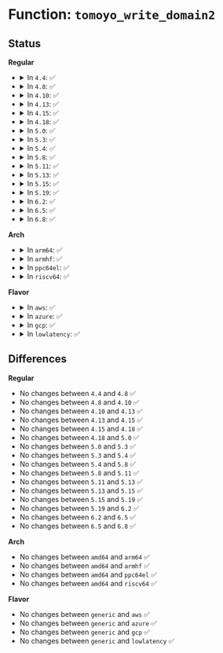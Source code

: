 # Function: <code>tomoyo_write_domain2</code>

## Status
<b>Regular</b>
<ul>
<li>
<details>
<summary>In <code>4.4</code>: ✅</summary>

```c
int tomoyo_write_domain2(struct tomoyo_policy_namespace *ns, struct list_head *list, char *data, const bool is_delete);
```

**Collision:** Unique Static

**Inline:** No

**Transformation:** False

**Instances:**

```
In security/tomoyo/common.c (ffffffff81367a90)
Location: security/tomoyo/common.c:1100
Inline: False
Direct callers:
  - security/tomoyo/common.c:tomoyo_write_domain
  - security/tomoyo/common.c:tomoyo_write_exception
  - security/tomoyo/common.c:tomoyo_add_entry
```
**Symbols:**

```
ffffffff81367a90-ffffffff81367b2d: tomoyo_write_domain2 (STB_LOCAL)
```
</details>
</li>
<li>
<details>
<summary>In <code>4.8</code>: ✅</summary>

```c
int tomoyo_write_domain2(struct tomoyo_policy_namespace *ns, struct list_head *list, char *data, const bool is_delete);
```

**Collision:** Unique Static

**Inline:** No

**Transformation:** False

**Instances:**

```
In security/tomoyo/common.c (ffffffff8139db80)
Location: security/tomoyo/common.c:1100
Inline: False
Direct callers:
  - security/tomoyo/common.c:tomoyo_supervisor
  - security/tomoyo/common.c:tomoyo_write_exception
  - security/tomoyo/common.c:tomoyo_write_domain
```
**Symbols:**

```
ffffffff8139db80-ffffffff8139dc16: tomoyo_write_domain2 (STB_LOCAL)
```
</details>
</li>
<li>
<details>
<summary>In <code>4.10</code>: ✅</summary>

```c
int tomoyo_write_domain2(struct tomoyo_policy_namespace *ns, struct list_head *list, char *data, const bool is_delete);
```

**Collision:** Unique Static

**Inline:** No

**Transformation:** False

**Instances:**

```
In security/tomoyo/common.c (ffffffff813b4760)
Location: security/tomoyo/common.c:1100
Inline: False
Direct callers:
  - security/tomoyo/common.c:tomoyo_supervisor
  - security/tomoyo/common.c:tomoyo_write_exception
  - security/tomoyo/common.c:tomoyo_write_domain
```
**Symbols:**

```
ffffffff813b4760-ffffffff813b47f6: tomoyo_write_domain2 (STB_LOCAL)
```
</details>
</li>
<li>
<details>
<summary>In <code>4.13</code>: ✅</summary>

```c
int tomoyo_write_domain2(struct tomoyo_policy_namespace *ns, struct list_head *list, char *data, const bool is_delete);
```

**Collision:** Unique Static

**Inline:** No

**Transformation:** False

**Instances:**

```
In security/tomoyo/common.c (ffffffff813cb0f0)
Location: security/tomoyo/common.c:1100
Inline: False
Direct callers:
  - security/tomoyo/common.c:tomoyo_supervisor
  - security/tomoyo/common.c:tomoyo_write_exception
  - security/tomoyo/common.c:tomoyo_write_domain
```
**Symbols:**

```
ffffffff813cb0f0-ffffffff813cb185: tomoyo_write_domain2 (STB_LOCAL)
```
</details>
</li>
<li>
<details>
<summary>In <code>4.15</code>: ✅</summary>

```c
int tomoyo_write_domain2(struct tomoyo_policy_namespace *ns, struct list_head *list, char *data, const bool is_delete);
```

**Collision:** Unique Static

**Inline:** No

**Transformation:** False

**Instances:**

```
In security/tomoyo/common.c (ffffffff813f1580)
Location: security/tomoyo/common.c:1101
Inline: False
Direct callers:
  - security/tomoyo/common.c:tomoyo_supervisor
  - security/tomoyo/common.c:tomoyo_write_exception
  - security/tomoyo/common.c:tomoyo_write_domain
```
**Symbols:**

```
ffffffff813f1580-ffffffff813f161b: tomoyo_write_domain2 (STB_LOCAL)
```
</details>
</li>
<li>
<details>
<summary>In <code>4.18</code>: ✅</summary>

```c
int tomoyo_write_domain2(struct tomoyo_policy_namespace *ns, struct list_head *list, char *data, const bool is_delete);
```

**Collision:** Unique Static

**Inline:** No

**Transformation:** False

**Instances:**

```
In security/tomoyo/common.c (ffffffff814224c0)
Location: security/tomoyo/common.c:1101
Inline: False
Direct callers:
  - security/tomoyo/common.c:tomoyo_supervisor
  - security/tomoyo/common.c:tomoyo_write_exception
  - security/tomoyo/common.c:tomoyo_write_domain
```
**Symbols:**

```
ffffffff814224c0-ffffffff8142255b: tomoyo_write_domain2 (STB_LOCAL)
```
</details>
</li>
<li>
<details>
<summary>In <code>5.0</code>: ✅</summary>

```c
int tomoyo_write_domain2(struct tomoyo_policy_namespace *ns, struct list_head *list, char *data, const bool is_delete);
```

**Collision:** Unique Static

**Inline:** No

**Transformation:** False

**Instances:**

```
In security/tomoyo/common.c (ffffffff8143eb20)
Location: security/tomoyo/common.c:1101
Inline: False
Direct callers:
  - security/tomoyo/common.c:tomoyo_supervisor
  - security/tomoyo/common.c:tomoyo_write_exception
  - security/tomoyo/common.c:tomoyo_write_domain
```
**Symbols:**

```
ffffffff8143eb20-ffffffff8143ebbb: tomoyo_write_domain2 (STB_LOCAL)
```
</details>
</li>
<li>
<details>
<summary>In <code>5.3</code>: ✅</summary>

```c
int tomoyo_write_domain2(struct tomoyo_policy_namespace *ns, struct list_head *list, char *data, const bool is_delete);
```

**Collision:** Unique Static

**Inline:** No

**Transformation:** False

**Instances:**

```
In security/tomoyo/common.c (ffffffff8146c780)
Location: security/tomoyo/common.c:1124
Inline: False
Direct callers:
  - security/tomoyo/common.c:tomoyo_supervisor
  - security/tomoyo/common.c:tomoyo_write_exception
  - security/tomoyo/common.c:tomoyo_write_domain
```
**Symbols:**

```
ffffffff8146c780-ffffffff8146c81b: tomoyo_write_domain2 (STB_LOCAL)
```
</details>
</li>
<li>
<details>
<summary>In <code>5.4</code>: ✅</summary>

```c
int tomoyo_write_domain2(struct tomoyo_policy_namespace *ns, struct list_head *list, char *data, const bool is_delete);
```

**Collision:** Unique Static

**Inline:** No

**Transformation:** False

**Instances:**

```
In security/tomoyo/common.c (ffffffff81486560)
Location: security/tomoyo/common.c:1126
Inline: False
Direct callers:
  - security/tomoyo/common.c:tomoyo_supervisor
  - security/tomoyo/common.c:tomoyo_write_exception
  - security/tomoyo/common.c:tomoyo_write_domain
```
**Symbols:**

```
ffffffff81486560-ffffffff814865fb: tomoyo_write_domain2 (STB_LOCAL)
```
</details>
</li>
<li>
<details>
<summary>In <code>5.8</code>: ✅</summary>

```c
int tomoyo_write_domain2(struct tomoyo_policy_namespace *ns, struct list_head *list, char *data, const bool is_delete);
```

**Collision:** Unique Static

**Inline:** No

**Transformation:** False

**Instances:**

```
In security/tomoyo/common.c (ffffffff814dc750)
Location: security/tomoyo/common.c:1126
Inline: False
Direct callers:
  - security/tomoyo/common.c:tomoyo_add_entry
  - security/tomoyo/common.c:tomoyo_write_exception
  - security/tomoyo/common.c:tomoyo_write_domain
```
**Symbols:**

```
ffffffff814dc750-ffffffff814dc7eb: tomoyo_write_domain2 (STB_LOCAL)
```
</details>
</li>
<li>
<details>
<summary>In <code>5.11</code>: ✅</summary>

```c
int tomoyo_write_domain2(struct tomoyo_policy_namespace *ns, struct list_head *list, char *data, const bool is_delete);
```

**Collision:** Unique Static

**Inline:** No

**Transformation:** False

**Instances:**

```
In security/tomoyo/common.c (ffffffff814f9b90)
Location: security/tomoyo/common.c:1126
Inline: False
Direct callers:
  - security/tomoyo/common.c:tomoyo_add_entry
  - security/tomoyo/common.c:tomoyo_write_exception
  - security/tomoyo/common.c:tomoyo_write_domain
```
**Symbols:**

```
ffffffff814f9b90-ffffffff814f9c2b: tomoyo_write_domain2 (STB_LOCAL)
```
</details>
</li>
<li>
<details>
<summary>In <code>5.13</code>: ✅</summary>

```c
int tomoyo_write_domain2(struct tomoyo_policy_namespace *ns, struct list_head *list, char *data, const bool is_delete);
```

**Collision:** Unique Static

**Inline:** No

**Transformation:** False

**Instances:**

```
In security/tomoyo/common.c (ffffffff815008d0)
Location: security/tomoyo/common.c:1126
Inline: False
Direct callers:
  - security/tomoyo/common.c:tomoyo_add_entry
  - security/tomoyo/common.c:tomoyo_write_exception
  - security/tomoyo/common.c:tomoyo_write_domain
```
**Symbols:**

```
ffffffff815008d0-ffffffff8150096b: tomoyo_write_domain2 (STB_LOCAL)
```
</details>
</li>
<li>
<details>
<summary>In <code>5.15</code>: ✅</summary>

```c
int tomoyo_write_domain2(struct tomoyo_policy_namespace *ns, struct list_head *list, char *data, const bool is_delete);
```

**Collision:** Unique Static

**Inline:** No

**Transformation:** False

**Instances:**

```
In security/tomoyo/common.c (ffffffff8155bb90)
Location: security/tomoyo/common.c:1126
Inline: False
Direct callers:
  - security/tomoyo/common.c:tomoyo_add_entry
  - security/tomoyo/common.c:tomoyo_write_exception
  - security/tomoyo/common.c:tomoyo_write_domain
```
**Symbols:**

```
ffffffff8155bb90-ffffffff8155bc4f: tomoyo_write_domain2 (STB_LOCAL)
```
</details>
</li>
<li>
<details>
<summary>In <code>5.19</code>: ✅</summary>

```c
int tomoyo_write_domain2(struct tomoyo_policy_namespace *ns, struct list_head *list, char *data, const bool is_delete);
```

**Collision:** Unique Static

**Inline:** No

**Transformation:** False

**Instances:**

```
In security/tomoyo/common.c (ffffffff815f6ae0)
Location: security/tomoyo/common.c:1117
Inline: False
Direct callers:
  - security/tomoyo/common.c:tomoyo_add_entry
  - security/tomoyo/common.c:tomoyo_write_exception
  - security/tomoyo/common.c:tomoyo_write_domain
```
**Symbols:**

```
ffffffff815f6ae0-ffffffff815f6bb9: tomoyo_write_domain2 (STB_LOCAL)
```
</details>
</li>
<li>
<details>
<summary>In <code>6.2</code>: ✅</summary>

```c
int tomoyo_write_domain2(struct tomoyo_policy_namespace *ns, struct list_head *list, char *data, const bool is_delete);
```

**Collision:** Unique Static

**Inline:** No

**Transformation:** False

**Instances:**

```
In security/tomoyo/common.c (ffffffff816a7650)
Location: security/tomoyo/common.c:1117
Inline: False
Direct callers:
  - security/tomoyo/common.c:tomoyo_add_entry
  - security/tomoyo/common.c:tomoyo_write_exception
  - security/tomoyo/common.c:tomoyo_write_domain
```
**Symbols:**

```
ffffffff816a7650-ffffffff816a7729: tomoyo_write_domain2 (STB_LOCAL)
```
</details>
</li>
<li>
<details>
<summary>In <code>6.5</code>: ✅</summary>

```c
int tomoyo_write_domain2(struct tomoyo_policy_namespace *ns, struct list_head *list, char *data, const bool is_delete);
```

**Collision:** Unique Static

**Inline:** No

**Transformation:** False

**Instances:**

```
In security/tomoyo/common.c (ffffffff816e0050)
Location: security/tomoyo/common.c:1117
Inline: False
Direct callers:
  - security/tomoyo/common.c:tomoyo_add_entry
  - security/tomoyo/common.c:tomoyo_write_exception
  - security/tomoyo/common.c:tomoyo_write_domain
```
**Symbols:**

```
ffffffff816e0050-ffffffff816e0129: tomoyo_write_domain2 (STB_LOCAL)
```
</details>
</li>
<li>
<details>
<summary>In <code>6.8</code>: ✅</summary>

```c
int tomoyo_write_domain2(struct tomoyo_policy_namespace *ns, struct list_head *list, char *data, const bool is_delete);
```

**Collision:** Unique Static

**Inline:** No

**Transformation:** False

**Instances:**

```
In security/tomoyo/common.c (ffffffff8171ccd0)
Location: security/tomoyo/common.c:1118
Inline: False
Direct callers:
  - security/tomoyo/common.c:tomoyo_add_entry
  - security/tomoyo/common.c:tomoyo_write_exception
  - security/tomoyo/common.c:tomoyo_write_domain
```
**Symbols:**

```
ffffffff8171ccd0-ffffffff8171cda9: tomoyo_write_domain2 (STB_LOCAL)
```
</details>
</li>
</ul>
<b>Arch</b>
<ul>
<li>
<details>
<summary>In <code>arm64</code>: ✅</summary>

```c
int tomoyo_write_domain2(struct tomoyo_policy_namespace *ns, struct list_head *list, char *data, const bool is_delete);
```

**Collision:** Unique Static

**Inline:** No

**Transformation:** False

**Instances:**

```
In security/tomoyo/common.c (ffff800010578b18)
Location: security/tomoyo/common.c:1126
Inline: False
Direct callers:
  - security/tomoyo/common.c:tomoyo_supervisor
  - security/tomoyo/common.c:tomoyo_write_exception
  - security/tomoyo/common.c:tomoyo_write_domain
```
**Symbols:**

```
ffff800010578b18-ffff800010578bf4: tomoyo_write_domain2 (STB_LOCAL)
```
</details>
</li>
<li>
<details>
<summary>In <code>armhf</code>: ✅</summary>

```c
int tomoyo_write_domain2(struct tomoyo_policy_namespace *ns, struct list_head *list, char *data, const bool is_delete);
```

**Collision:** Unique Static

**Inline:** No

**Transformation:** False

**Instances:**

```
In security/tomoyo/common.c (c072b940)
Location: security/tomoyo/common.c:1126
Inline: False
Direct callers:
  - security/tomoyo/common.c:tomoyo_supervisor
  - security/tomoyo/common.c:tomoyo_write_exception
  - security/tomoyo/common.c:tomoyo_write_domain
```
**Symbols:**

```
c072b940-c072b9f8: tomoyo_write_domain2 (STB_LOCAL)
```
</details>
</li>
<li>
<details>
<summary>In <code>ppc64el</code>: ✅</summary>

```c
int tomoyo_write_domain2(struct tomoyo_policy_namespace *ns, struct list_head *list, char *data, const bool is_delete);
```

**Collision:** Unique Static

**Inline:** No

**Transformation:** False

**Instances:**

```
In security/tomoyo/common.c (c0000000006e26a0)
Location: security/tomoyo/common.c:1126
Inline: False
Direct callers:
  - security/tomoyo/common.c:tomoyo_supervisor
  - security/tomoyo/common.c:tomoyo_write_exception
  - security/tomoyo/common.c:tomoyo_write_domain
```
**Symbols:**

```
c0000000006e26a0-c0000000006e27a4: tomoyo_write_domain2 (STB_LOCAL)
```
</details>
</li>
<li>
<details>
<summary>In <code>riscv64</code>: ✅</summary>

```c
int tomoyo_write_domain2(struct tomoyo_policy_namespace *ns, struct list_head *list, char *data, const bool is_delete);
```

**Collision:** Unique Static

**Inline:** No

**Transformation:** False

**Instances:**

```
In security/tomoyo/common.c (ffffffe0003cae8a)
Location: security/tomoyo/common.c:1126
Inline: False
Direct callers:
  - security/tomoyo/common.c:tomoyo_supervisor
  - security/tomoyo/common.c:tomoyo_write_exception
  - security/tomoyo/common.c:tomoyo_write_domain
```
**Symbols:**

```
ffffffe0003cae8a-ffffffe0003caf1e: tomoyo_write_domain2 (STB_LOCAL)
```
</details>
</li>
</ul>
<b>Flavor</b>
<ul>
<li>
<details>
<summary>In <code>aws</code>: ✅</summary>

```c
int tomoyo_write_domain2(struct tomoyo_policy_namespace *ns, struct list_head *list, char *data, const bool is_delete);
```

**Collision:** Unique Static

**Inline:** No

**Transformation:** False

**Instances:**

```
In security/tomoyo/common.c (ffffffff8147eb40)
Location: security/tomoyo/common.c:1126
Inline: False
Direct callers:
  - security/tomoyo/common.c:tomoyo_supervisor
  - security/tomoyo/common.c:tomoyo_write_exception
  - security/tomoyo/common.c:tomoyo_write_domain
```
**Symbols:**

```
ffffffff8147eb40-ffffffff8147ebdb: tomoyo_write_domain2 (STB_LOCAL)
```
</details>
</li>
<li>
<details>
<summary>In <code>azure</code>: ✅</summary>

```c
int tomoyo_write_domain2(struct tomoyo_policy_namespace *ns, struct list_head *list, char *data, const bool is_delete);
```

**Collision:** Unique Static

**Inline:** No

**Transformation:** False

**Instances:**

```
In security/tomoyo/common.c (ffffffff8146f560)
Location: security/tomoyo/common.c:1126
Inline: False
Direct callers:
  - security/tomoyo/common.c:tomoyo_supervisor
  - security/tomoyo/common.c:tomoyo_write_exception
  - security/tomoyo/common.c:tomoyo_write_domain
```
**Symbols:**

```
ffffffff8146f560-ffffffff8146f5fb: tomoyo_write_domain2 (STB_LOCAL)
```
</details>
</li>
<li>
<details>
<summary>In <code>gcp</code>: ✅</summary>

```c
int tomoyo_write_domain2(struct tomoyo_policy_namespace *ns, struct list_head *list, char *data, const bool is_delete);
```

**Collision:** Unique Static

**Inline:** No

**Transformation:** False

**Instances:**

```
In security/tomoyo/common.c (ffffffff8147abe0)
Location: security/tomoyo/common.c:1126
Inline: False
Direct callers:
  - security/tomoyo/common.c:tomoyo_supervisor
  - security/tomoyo/common.c:tomoyo_write_exception
  - security/tomoyo/common.c:tomoyo_write_domain
```
**Symbols:**

```
ffffffff8147abe0-ffffffff8147ac7b: tomoyo_write_domain2 (STB_LOCAL)
```
</details>
</li>
<li>
<details>
<summary>In <code>lowlatency</code>: ✅</summary>

```c
int tomoyo_write_domain2(struct tomoyo_policy_namespace *ns, struct list_head *list, char *data, const bool is_delete);
```

**Collision:** Unique Static

**Inline:** No

**Transformation:** False

**Instances:**

```
In security/tomoyo/common.c (ffffffff814926d0)
Location: security/tomoyo/common.c:1126
Inline: False
Direct callers:
  - security/tomoyo/common.c:tomoyo_supervisor
  - security/tomoyo/common.c:tomoyo_write_exception
  - security/tomoyo/common.c:tomoyo_write_domain
```
**Symbols:**

```
ffffffff814926d0-ffffffff8149276b: tomoyo_write_domain2 (STB_LOCAL)
```
</details>
</li>
</ul>

## Differences
<b>Regular</b>
<ul>
<li>
No changes between <code>4.4</code> and <code>4.8</code> ✅
</li>
<li>
No changes between <code>4.8</code> and <code>4.10</code> ✅
</li>
<li>
No changes between <code>4.10</code> and <code>4.13</code> ✅
</li>
<li>
No changes between <code>4.13</code> and <code>4.15</code> ✅
</li>
<li>
No changes between <code>4.15</code> and <code>4.18</code> ✅
</li>
<li>
No changes between <code>4.18</code> and <code>5.0</code> ✅
</li>
<li>
No changes between <code>5.0</code> and <code>5.3</code> ✅
</li>
<li>
No changes between <code>5.3</code> and <code>5.4</code> ✅
</li>
<li>
No changes between <code>5.4</code> and <code>5.8</code> ✅
</li>
<li>
No changes between <code>5.8</code> and <code>5.11</code> ✅
</li>
<li>
No changes between <code>5.11</code> and <code>5.13</code> ✅
</li>
<li>
No changes between <code>5.13</code> and <code>5.15</code> ✅
</li>
<li>
No changes between <code>5.15</code> and <code>5.19</code> ✅
</li>
<li>
No changes between <code>5.19</code> and <code>6.2</code> ✅
</li>
<li>
No changes between <code>6.2</code> and <code>6.5</code> ✅
</li>
<li>
No changes between <code>6.5</code> and <code>6.8</code> ✅
</li>
</ul>
<b>Arch</b>
<ul>
<li>
No changes between <code>amd64</code> and <code>arm64</code> ✅
</li>
<li>
No changes between <code>amd64</code> and <code>armhf</code> ✅
</li>
<li>
No changes between <code>amd64</code> and <code>ppc64el</code> ✅
</li>
<li>
No changes between <code>amd64</code> and <code>riscv64</code> ✅
</li>
</ul>
<b>Flavor</b>
<ul>
<li>
No changes between <code>generic</code> and <code>aws</code> ✅
</li>
<li>
No changes between <code>generic</code> and <code>azure</code> ✅
</li>
<li>
No changes between <code>generic</code> and <code>gcp</code> ✅
</li>
<li>
No changes between <code>generic</code> and <code>lowlatency</code> ✅
</li>
</ul>

